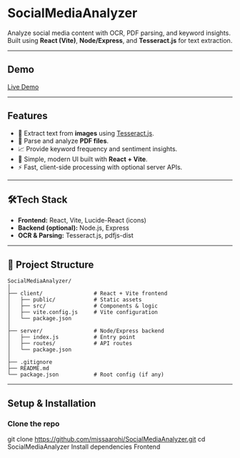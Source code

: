 ﻿# SocialMediaAnalyzer
 Analyze social media content with OCR, PDF parsing, and keyword insights.  
Built using **React (Vite)**, **Node/Express**, and **Tesseract.js** for text extraction.

---

## Demo
[Live Demo](https://missaarohi.github.io/SocialMediaAnalyzer/)

---

## Features
- 🔎 Extract text from **images** using [Tesseract.js](https://tesseract.projectnaptha.com/).  
- 📑 Parse and analyze **PDF files**.  
- 📈 Provide keyword frequency and sentiment insights.  
- 🎨 Simple, modern UI built with **React + Vite**.  
- ⚡ Fast, client-side processing with optional server APIs.  

---

## 🛠Tech Stack
- **Frontend:** React, Vite, Lucide-React (icons)  
- **Backend (optional):** Node.js, Express  
- **OCR & Parsing:** Tesseract.js, pdfjs-dist   

---

## 📂 Project Structure
```
SocialMediaAnalyzer/
│
├── client/                # React + Vite frontend
│   ├── public/            # Static assets
│   ├── src/               # Components & logic
│   ├── vite.config.js     # Vite configuration
│   └── package.json
│
├── server/                # Node/Express backend
│   ├── index.js           # Entry point
│   ├── routes/            # API routes
│   └── package.json
│
├── .gitignore
├── README.md
└── package.json           # Root config (if any)
```

---

## Setup & Installation

###  Clone the repo
git clone https://github.com/missaarohi/SocialMediaAnalyzer.git
cd SocialMediaAnalyzer
Install dependencies
Frontend


 







